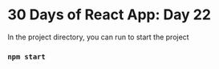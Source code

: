# 30 Days of React App: Day 22

In the project directory, you can run to start the project

### `npm start`
